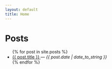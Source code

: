 ```yaml
---
layout: default
title: Home
---
```


<h1 class="post-title">Posts</h1>

<ul>
  {% for post in site.posts %}
    <li class="post-title">
      <a href="{{ post.url }}"> {{ post.title }} </a> &mdash; <em>{{ post.date | date_to_string }}</em>
    </li>
  {% endfor %}
</ul>
